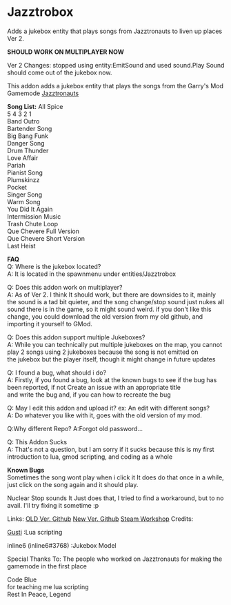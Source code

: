 # Jazztrobox
Adds a jukebox entity that plays songs from Jazztronauts to liven up places
Ver 2.

**SHOULD WORK ON MULTIPLAYER NOW**

Ver 2 Changes:
stopped using entity:EmitSound and used sound.Play
Sound should come out of the jukebox now.

This addon adds a jukebox entity that plays the songs from the Garry's Mod Gamemode [Jazztronauts](https://steamcommunity.com/sharedfiles/filedetails/?id=1452613192)

**Song List:**
  All Spice  
  5 4 3 2 1  
  Band Outro  
  Bartender Song  
  Big Bang Funk  
  Danger Song  
  Drum Thunder  
  Love Affair  
  Pariah  
  Pianist Song  
  Plumskinzz  
  Pocket  
  Singer Song  
  Warm Song  
  You Did It Again  
  Intermission Music  
  Trash Chute Loop  
  Que Chevere Full Version  
  Que Chevere Short Version  
  Last Heist  
  
  **FAQ**  
    Q: Where is the jukebox located?  
    A: It is located in the spawnmenu under entities/Jazztrobox
    
   Q: Does this addon work on multiplayer?  
   A: As of Ver 2. I think It should work, but there are downsides to it, mainly the sound is a tad bit quieter,
   and the song change/stop sound just nukes all sound there is in the game, so it might sound weird.
   if you don't like this change, you could download the old version from my old github, and importing it yourself to GMod.
   
   Q: Does this addon support multiple Jukeboxes?  
   A: While you can technically put multiple jukeboxes on the map, you cannot play 2 songs using 2 jukeboxes because the song is not emitted on  
   the jukebox but the player itself, though it might change in future updates
   
   Q: I found a bug, what should i do?  
   A: Firstly, if you found a bug, look at the known bugs to see if the bug has been reported, if not Create an issue with an appropriate title  
   and write the bug and, if you can how to recreate the bug
   
   Q: May I edit this addon and upload it?  ex: An edit with different songs?  
   A: Do whatever you like with it, goes with the old version of my mod.
   
   Q:Why different Repo?
   A:Forgot old password...
   
   Q: This Addon Sucks  
   A: That's not a question, but I am sorry if it sucks because this is my first introduction to lua, gmod scripting, and coding as a whole
   
   **Known Bugs**  
    Sometimes the song wont play when i click it
      It does do that once in a while, just click on the song again and it should play.

Nuclear Stop sounds
  It Just does that, I tried to find a workaround, but to no avail. I'll try fixing it sometime :p
  
   Links:
   [OLD Ver. Github](https://github.com/GustiGameDev/Jazztrobox)
   [New Ver. Github]([https://github.com/GustiGameDev/Jazztrobox](https://github.com/GustiDev2/Jazztrobox))
    [Steam Workshop](https://steamcommunity.com/sharedfiles/filedetails/?id=2821790444)
   Credits:  
   
   [Gusti](https://steamcommunity.com/id/GustiDev)    :Lua scripting  
   
   inline6 (inline6#3768) :Jukebox Model

  Special Thanks To:
  The people who worked on Jazztronauts for making the gamemode in the first place
  
  Code Blue  
  for teaching me lua scripting  
  Rest In Peace, Legend
   

   
   
   
  
  
